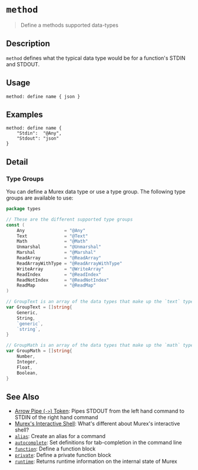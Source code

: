 # `method`

> Define a methods supported data-types

## Description

`method` defines what the typical data type would be for a function's STDIN
and STDOUT.

## Usage

    method: define name { json }

## Examples

    method: define name {
        "Stdin":  "@Any",
        "Stdout": "json"
    }

## Detail

### Type Groups

You can define a Murex data type or use a type group. The following type
groups are available to use:

```go
package types

// These are the different supported type groups
const (
	Any               = "@Any"
	Text              = "@Text"
	Math              = "@Math"
	Unmarshal         = "@Unmarshal"
	Marshal           = "@Marshal"
	ReadArray         = "@ReadArray"
	ReadArrayWithType = "@ReadArrayWithType"
	WriteArray        = "@WriteArray"
	ReadIndex         = "@ReadIndex"
	ReadNotIndex      = "@ReadNotIndex"
	ReadMap           = "@ReadMap"
)

// GroupText is an array of the data types that make up the `text` type
var GroupText = []string{
	Generic,
	String,
	`generic`,
	`string`,
}

// GroupMath is an array of the data types that make up the `math` type
var GroupMath = []string{
	Number,
	Integer,
	Float,
	Boolean,
}
```

## See Also

- [Arrow Pipe (`->`) Token](/parser/pipe-arrow.md):
  Pipes STDOUT from the left hand command to STDIN of the right hand command
- [Murex's Interactive Shell](/user-guide/interactive-shell.md):
  What's different about Murex's interactive shell?
- [`alias`](./alias.md):
  Create an alias for a command
- [`autocomplete`](./autocomplete.md):
  Set definitions for tab-completion in the command line
- [`function`](./function.md):
  Define a function block
- [`private`](./private.md):
  Define a private function block
- [`runtime`](./runtime.md):
  Returns runtime information on the internal state of Murex
